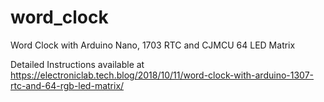 # word_clock
Word Clock with Arduino Nano, 1703 RTC and CJMCU 64 LED Matrix

Detailed Instructions available at  https://electroniclab.tech.blog/2018/10/11/word-clock-with-arduino-1307-rtc-and-64-rgb-led-matrix/
